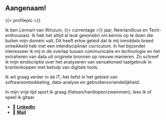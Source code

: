 ## Aangenaam!

{{< profilepic >}}

Ik ben Lennart van Winzum, {{< currentage >}} jaar, Neerlandicus en Tech-enthousiast. Ik heb het altijd al leuk gevonden om kennis op te doen die buiten mijn domein valt. Dit heeft ertoe geleid dat ik mij inmiddels breed ontwikkeld heb met een interdisciplinair curriculum. In het bijzonder interesseer ik mij in de overlap tussen communicatie en technologie en het extraheren van data uit originele bronnen op nieuwe manieren. Zo schreef ik mijn eindscriptie over het analyseren van sensationeel taalgebruik in krantenkoppen met behulp van digitale tools.

Ik wil graag verder in de IT, het liefst in het gebied van softwareontwikkeling, data-analyse en gebruikersvriendelijkheid.

In mijn vrije tijd sport ik graag (fietsen/hardlopen/zwemmen), lees ik of speel ik gitaar.

* 💼    [**LinkedIn**](https://www.linkedin.com/in/winzum/)
* 📧    [**Mail**](mailto:Lennart@winzum.nl) 




